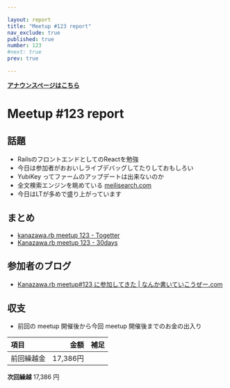 ```yaml
---

layout: report
title: "Meetup #123 report"
nav_exclude: true
published: true
number: 123
#next: true
prev: true

---
```

<!-- 公開時は上記 published: false を true に変更する -->

<div style="text-align: left;"><a href="/123"><strong>アナウンスページはこちら</strong></a></div>

# Meetup #123 report

## 話題

<!-- 適宜サマライズを記入するか、twitter の #kzrb あたりからピックアップする -->

* RailsのフロントエンドとしてのReactを勉強
* 今日は参加者がおおいしライブデバッグしてたりしておもしろい
* YubiKey ってファームのアップデートは出来ないのか
* 全文検索エンジンを眺めている [meilisearch.com](meilisearch.com)
* 今日はLTが多めで盛り上がっています

<!-- 運営ブレストができた場合はログを作成してリンクを記載する
## 運営ブレストログ

* [meetup 123 運用ブレストログ](https://github.com/kanazawarb/meetup/wiki/meetup-123-%E9%81%8B%E7%94%A8%E3%83%96%E3%83%AC%E3%82%B9%E3%83%88%E3%83%AD%E3%82%B0)

-->

## まとめ

<!-- Togetter, 30days のリンクをいれる -->

* [kanazawa.rb meetup 123 - Togetter](https://togetter.com/li/1982464)
* [Kanazawa.rb meetup 123 - 30days](https://30d.jp/kzrb/113)


<!-- 分かっている範囲でリンクがあれば列挙する
## スライド

* XXX

-->

## 参加者のブログ

* [Kanazawa\.rb meetup\#123 に参加してきた \| なんか書いていこうぜー\.com](https://muryoimpl.com/blog/2022-11-27/participated-in-kzrb-meetup-123/)


## 収支

<!-- 適宜更新する(以下は meetup 123 の内容を例示) -->

* 前回の meetup 開催後から今回 meetup 開催後までのお金の出入り

|項目                           |金額         |補足                                               |
|:------------------------------|------------:|:--------------------------------------------------|
| 前回繰越金                    |    17,386円 |                                                   |

**次回繰越**  17,386 円
